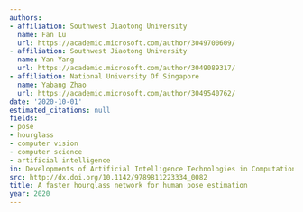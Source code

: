 ```yaml
---
authors:
- affiliation: Southwest Jiaotong University
  name: Fan Lu
  url: https://academic.microsoft.com/author/3049700609/
- affiliation: Southwest Jiaotong University
  name: Yan Yang
  url: https://academic.microsoft.com/author/3049089317/
- affiliation: National University Of Singapore
  name: Yabang Zhao
  url: https://academic.microsoft.com/author/3049540762/
date: '2020-10-01'
estimated_citations: null
fields:
- pose
- hourglass
- computer vision
- computer science
- artificial intelligence
in: Developments of Artificial Intelligence Technologies in Computation and Robotics
src: http://dx.doi.org/10.1142/9789811223334_0082
title: A faster hourglass network for human pose estimation
year: 2020
---
```

